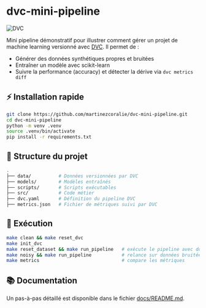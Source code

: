 # dvc-mini-pipeline

![DVC](https://img.shields.io/badge/DVC-enabled-brightgreen.svg)

Mini pipeline démonstratif pour illustrer comment gérer un projet de machine learning versionné avec [DVC](https://dvc.org). Il permet de :

- Générer des données synthétiques propres et bruitées
- Entraîner un modèle avec scikit-learn
- Suivre la performance (accuracy) et détecter la dérive via `dvc metrics diff`

## ⚡️ Installation rapide

```bash
git clone https://github.com/martinezcoralie/dvc-mini-pipeline.git
cd dvc-mini-pipeline
python -m venv .venv
source .venv/bin/activate
pip install -r requirements.txt
```

## 📂 Structure du projet

```bash
.
├── data/          # Données versionnées par DVC
├── models/        # Modèles entraînés
├── scripts/       # Scripts exécutables
├── src/           # Code métier
├── dvc.yaml       # Définition du pipeline DVC
├── metrics.json   # Fichier de métriques suivi par DVC
```

## 🧪 Exécution

```bash
make clean && make reset_dvc
make init_dvc
make reset_dataset && make run_pipeline   # exécute le pipeline avec données propres
make noisy && make run_pipeline           # relance sur données bruitées
make metrics                              # compare les métriques
```

## 📚 Documentation

Un pas-à-pas détaillé est disponible dans le fichier [docs/README.md](docs/README.md).
